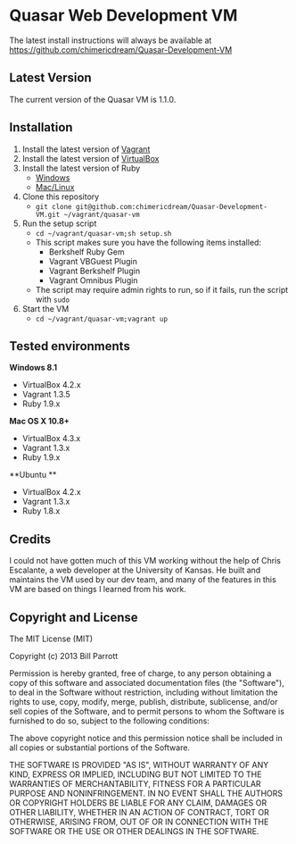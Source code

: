 # Quasar Web Development VM

The latest install instructions will always be available at https://github.com/chimericdream/Quasar-Development-VM

## Latest Version

The current version of the Quasar VM is 1.1.0.

## Installation

1. Install the latest version of [Vagrant](http://downloads.vagrantup.com/)
2. Install the latest version of [VirtualBox](https://www.virtualbox.org/wiki/Downloads)
3. Install the latest version of Ruby
	* [Windows](http://rubyinstaller.org/downloads/)
	* [Mac/Linux](http://rvm.io/)
4. Clone this repository
	* `git clone git@github.com:chimericdream/Quasar-Development-VM.git ~/vagrant/quasar-vm`
5. Run the setup script
	* `cd ~/vagrant/quasar-vm;sh setup.sh`
	* This script makes sure you have the following items installed:
		* Berkshelf Ruby Gem
		* Vagrant VBGuest Plugin
		* Vagrant Berkshelf Plugin
		* Vagrant Omnibus Plugin
	* The script may require admin rights to run, so if it fails, run the script  with `sudo`
6. Start the VM
	* `cd ~/vagrant/quasar-vm;vagrant up`

## Tested environments

**Windows 8.1**

 * VirtualBox 4.2.x
 * Vagrant 1.3.5
 * Ruby 1.9.x

**Mac OS X 10.8+**

 * VirtualBox 4.3.x
 * Vagrant 1.3.x
 * Ruby 1.9.x

**Ubuntu **

 * VirtualBox 4.2.x
 * Vagrant 1.3.x
 * Ruby 1.8.x

## Credits

I could not have gotten much of this VM working without the help of Chris Escalante, a web developer at the University of Kansas. He built and maintains the VM used by our dev team, and many of the features in this VM are based on things I learned from his work.

## Copyright and License

The MIT License (MIT)

Copyright (c) 2013 Bill Parrott

Permission is hereby granted, free of charge, to any person obtaining a copy of this software and associated documentation files (the "Software"), to deal in the Software without restriction, including without limitation the rights to use, copy, modify, merge, publish, distribute, sublicense, and/or sell copies of the Software, and to permit persons to whom the Software is furnished to do so, subject to the following conditions:

The above copyright notice and this permission notice shall be included in all copies or substantial portions of the Software.

THE SOFTWARE IS PROVIDED "AS IS", WITHOUT WARRANTY OF ANY KIND, EXPRESS OR IMPLIED, INCLUDING BUT NOT LIMITED TO THE WARRANTIES OF MERCHANTABILITY, FITNESS FOR A PARTICULAR PURPOSE AND NONINFRINGEMENT. IN NO EVENT SHALL THE AUTHORS OR COPYRIGHT HOLDERS BE LIABLE FOR ANY CLAIM, DAMAGES OR OTHER LIABILITY, WHETHER IN AN ACTION OF CONTRACT, TORT OR OTHERWISE, ARISING FROM, OUT OF OR IN CONNECTION WITH THE SOFTWARE OR THE USE OR OTHER DEALINGS IN THE SOFTWARE.